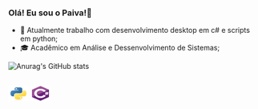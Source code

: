 ### Olá! Eu sou o Paiva!👋

<!--

- 🔭 Atualmente trabalho com desenvolvimento desktop em c#.
- 🌱 I’m currently learning ...
- 👯 I’m looking to collaborate on ...
- 🤔 I’m looking for help with ...
- 💬 Ask me about ...
- 📫 How to reach me: ...
- 😄 Pronouns: ...
- ⚡ Fun fact: ...
-->
- 🔭 Atualmente trabalho com desenvolvimento desktop em c# e scripts em python;
- 🎓 Acadêmico em Análise e Dessenvolvimento de Sistemas;

![Anurag's GitHub stats](https://github-readme-stats.vercel.app/api?username=paivadotcom&show_icons=true&bg_color=00000000)

<div style="display: inline_block"><br>
  <img align="center" alt="Rafa-Python" height="30" width="40" src="https://raw.githubusercontent.com/devicons/devicon/master/icons/python/python-original.svg">
  <img align="center" alt="Rafa-Csharp" height="30" width="40" src="https://raw.githubusercontent.com/devicons/devicon/master/icons/csharp/csharp-original.svg">
</div>
